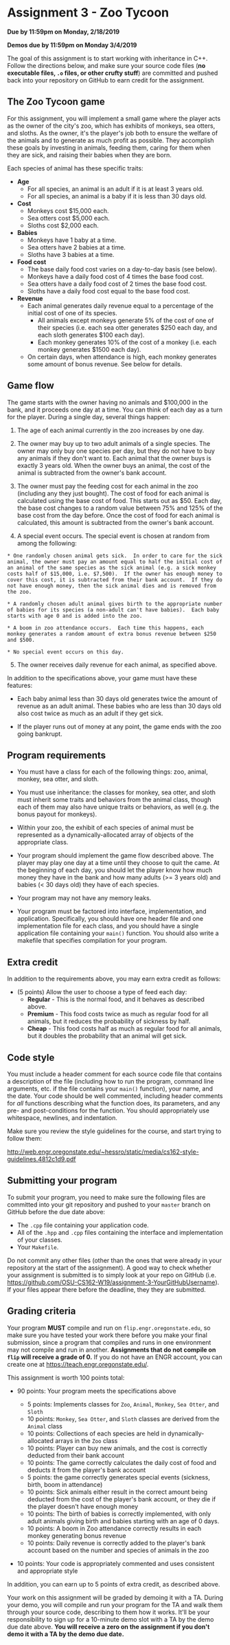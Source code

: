 # Assignment 3 - Zoo Tycoon
**Due by 11:59pm on Monday, 2/18/2019**

**Demos due by 11:59pm on Monday 3/4/2019**

The goal of this assignment is to start working with inheritance in C++.  Follow the directions below, and make sure your source code files (**no executable files, `.o` files, or other crufty stuff**) are committed and pushed back into your repository on GitHub to earn credit for the assignment.

## The Zoo Tycoon game

For this assignment, you will implement a small game where the player acts as the owner of the city's zoo, which has exhibits of monkeys, sea otters, and sloths.  As the owner, it's the player's job both to ensure the welfare of the animals and to generate as much profit as possible.  They accomplish these goals by investing in animals, feeding them, caring for them when they are sick, and raising their babies when they are born.

Each species of animal has these specific traits:
  * **Age**
    * For all species, an animal is an adult if it is at least 3 years old.
    * For all species, an animal is a baby if it is less than 30 days old.
  * **Cost**
    * Monkeys cost $15,000 each.
    * Sea otters cost $5,000 each.
    * Sloths cost $2,000 each.
  * **Babies**
    * Monkeys have 1 baby at a time.
    * Sea otters have 2 babies at a time.
    * Sloths have 3 babies at a time.
  * **Food cost**
    * The base daily food cost varies on a day-to-day basis (see below).
    * Monkeys have a daily food cost of 4 times the base food cost.
    * Sea otters have a daily food cost of 2 times the base food cost.
    * Sloths have a daily food cost equal to the base food cost.
  * **Revenue**
    * Each animal generates daily revenue equal to a percentage of the initial cost of one of its species.
      * All animals except monkeys generate 5% of the cost of one of their species (i.e. each sea otter generates $250 each day, and each sloth generates $100 each day).
      * Each monkey generates 10% of the cost of a monkey (i.e. each monkey generates $1500 each day).
    * On certain days, when attendance is high, each monkey generates some amount of bonus revenue.  See below for details.

## Game flow

The game starts with the owner having no animals and $100,000 in the bank, and it proceeds one day at a time.  You can think of each day as a turn for the player.  During a single day, several things happen:

  1. The age of each animal currently in the zoo increases by one day.

  2. The owner may buy up to two adult animals of a single species.  The owner may only buy one species per day, but they do not have to buy any animals if they don't want to.  Each animal that the owner buys is exactly 3 years old.  When the owner buys an animal, the cost of the animal is subtracted from the owner's bank account.

  3. The owner must pay the feeding cost for each animal in the zoo (including any they just bought).  The cost of food for each animal is calculated using the base cost of food.  This starts out as $50.  Each day, the base cost changes to a random value between 75% and 125% of the base cost from the day before.  Once the cost of food for each animal is calculated, this amount is subtracted from the owner's bank account.

  4. A special event occurs.  The special event is chosen at random from among the following:

    * One randomly chosen animal gets sick.  In order to care for the sick animal, the owner must pay an amount equal to half the initial cost of an animal of the same species as the sick animal (e.g. a sick monkey costs half of $15,000, i.e. $7,500).  If the owner has enough money to cover this cost, it is subtracted from their bank account.  If they do not have enough money, then the sick animal dies and is removed from the zoo.

    * A randomly chosen adult animal gives birth to the appropriate number of babies for its species (a non-adult can't have babies).  Each baby starts with age 0 and is added into the zoo.

    * A boom in zoo attendance occurs.  Each time this happens, each monkey generates a random amount of extra bonus revenue between $250 and $500.

    * No special event occurs on this day.

  5. The owner receives daily revenue for each animal, as specified above.

In addition to the specifications above, your game must have these features:
  * Each baby animal less than 30 days old generates twice the amount of revenue as an adult animal.  These babies who are less than 30 days old also cost twice as much as an adult if they get sick.

  * If the player runs out of money at any point, the game ends with the zoo going bankrupt.

## Program requirements

* You must have a class for each of the following things: zoo, animal, monkey, sea otter, and sloth.

* You must use inheritance: the classes for monkey, sea otter, and sloth must inherit some traits and behaviors from the animal class, though each of them may also have unique traits or behaviors, as well (e.g. the bonus payout for monkeys).

* Within your zoo, the exhibit of each species of animal must be represented as a dynamically-allocated array of objects of the appropriate class.

* Your program should implement the game flow described above.  The player may play one day at a time until they choose to quit the came.  At the beginning of each day, you should let the player know how much money they have in the bank and how many adults (>= 3 years old) and babies (< 30 days old) they have of each species.

* Your program may not have any memory leaks.

* Your program must be factored into interface, implementation, and application.  Specifically, you should have one header file and one implementation file for each class, and you should have a single application file containing your `main()` function.  You should also write a makefile that specifies compilation for your program.

## Extra credit

In addition to the requirements above, you may earn extra credit as follows:

  * (5 points) Allow the user to choose a type of feed each day:
    * **Regular** - This is the normal food, and it behaves as described above.
    * **Premium** - This food costs twice as much as regular food for all animals, but it reduces the probability of sickness by half.
    * **Cheap** - This food costs half as much as regular food for all animals, but it doubles the probability that an animal will get sick.

## Code style

You must include a header comment for each source code file that contains a description of the file (including how to run the program, command line arguments, etc. if the file contains your `main()` function), your name, and the date.  Your code should be well commented, including header comments for *all* functions describing what the function does, its parameters, and any pre- and post-conditions for the function.  You should appropriately use whitespace, newlines, and indentation.

Make sure you review the style guidelines for the course, and start trying to follow them:

http://web.engr.oregonstate.edu/~hessro/static/media/cs162-style-guidelines.4812c1d9.pdf

## Submitting your program

To submit your program, you need to make sure the following files are committed into your git repository and pushed to your `master` branch on GitHub before the due date above:
  * The `.cpp` file containing your application code.
  * All of the `.hpp` and `.cpp` files containing the interface and implementation of your classes.
  * Your `Makefile`.

Do not commit any other files (other than the ones that were already in your repository at the start of the assignment).  A good way to check whether your assignment is submitted is to simply look at your repo on GitHub (i.e. https://github.com/OSU-CS162-W19/assignment-3-YourGitHubUsername). If your files appear there before the deadline, they they are submitted.

## Grading criteria

Your program **MUST** compile and run on `flip.engr.oregonstate.edu`, so make sure you have tested your work there before you make your final submission, since a program that compiles and runs in one environment may not compile and run in another.  **Assignments that do not compile on `flip` will receive a grade of 0.**  If you do not have an ENGR account, you can create one at https://teach.engr.oregonstate.edu/.

This assignment is worth 100 points total:
  * 90 points: Your program meets the specifications above
    * 5 points: Implements classes for `Zoo`, `Animal`, `Monkey`, `Sea Otter`, and `Sloth`
    * 10 points: `Monkey`, `Sea Otter`, and `Sloth` classes are derived from the `Animal` class
    * 10 points: Collections of each species are held in dynamically-allocated arrays in the `Zoo` class
    * 10 points: Player can buy new animals, and the cost is correctly deducted from their bank account
    * 10 points: The game correctly calculates the daily cost of food and deducts it from the player's bank account
    * 5 points: the game correctly generates special events (sickness, birth, boom in attendance)
    * 10 points: Sick animals either result in the correct amount being deducted from the cost of the player's bank account, or they die if the player doesn't have enough money
    * 10 points: The birth of babies is correctly implemented, with only adult animals giving birth and babies starting with an age of 0 days.
    * 10 points: A boom in Zoo attendance correctly results in each monkey generating bonus revenue
    * 10 points: Daily revenue is correctly added to the player's bank account based on the number and species of animals in the zoo

  * 10 points: Your code is appropriately commented and uses consistent and appropriate style

In addition, you can earn up to 5 points of extra credit, as described above.

Your work on this assignment will be graded by demoing it with a TA.  During your demo, you will compile and run your program for the TA and walk them through your source code, describing to them how it works.  It'll be your responsibility to sign up for a 10-minute demo slot with a TA by the demo due date above.  **You will receive a zero on the assignment if you don't demo it with a TA by the demo due date.**
